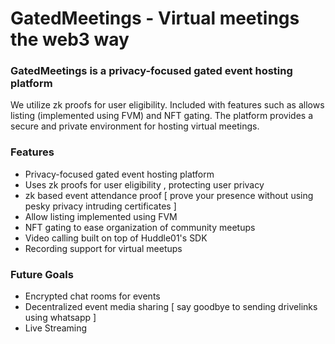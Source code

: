 # GatedMeetings - Virtual meetings the web3 way

### GatedMeetings is a privacy-focused gated event hosting platform 

We utilize zk proofs for user eligibility. Included with features such as allows listing (implemented using FVM) and NFT gating. The platform provides a secure and private environment for hosting virtual meetings.

### Features
- Privacy-focused gated event hosting platform
- Uses zk proofs for user eligibility , protecting user privacy
- zk based event attendance proof [ prove your presence without using pesky privacy intruding certificates ]
- Allow listing implemented using FVM 
- NFT gating to ease organization of community meetups
- Video calling built on top of Huddle01's SDK
- Recording support for virtual meetups

### Future Goals
- Encrypted chat rooms for events
- Decentralized event media sharing [ say goodbye to sending drivelinks using whatsapp ]
- Live Streaming
